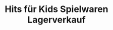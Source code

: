 ---
title: "Hits für Kids Spielwaren Lagerverkauf"
url: /riederich/hits-fuer-kids-spielwaren-lagerverkauf/
shop: Spielzeug
---